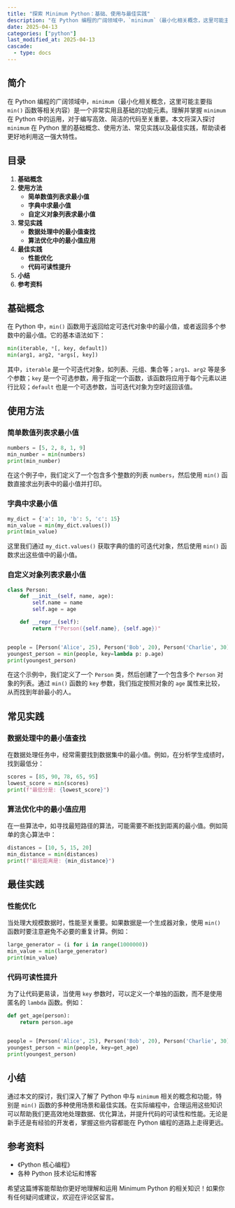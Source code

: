 ```yaml
---
title: "探索 Minimum Python：基础、使用与最佳实践"
description: "在 Python 编程的广阔领域中，`minimum`（最小化相关概念，这里可能主要指 `min()` 函数等相关内容）是一个非常实用且基础的功能元素。理解并掌握 `minimum` 在 Python 中的运用，对于编写高效、简洁的代码至关重要。本文将深入探讨 `minimum` 在 Python 里的基础概念、使用方法、常见实践以及最佳实践，帮助读者更好地利用这一强大特性。"
date: 2025-04-13
categories: ["python"]
last_modified_at: 2025-04-13
cascade:
  - type: docs
---
```



## 简介
在 Python 编程的广阔领域中，`minimum`（最小化相关概念，这里可能主要指 `min()` 函数等相关内容）是一个非常实用且基础的功能元素。理解并掌握 `minimum` 在 Python 中的运用，对于编写高效、简洁的代码至关重要。本文将深入探讨 `minimum` 在 Python 里的基础概念、使用方法、常见实践以及最佳实践，帮助读者更好地利用这一强大特性。

<!-- more -->
## 目录
1. **基础概念**
2. **使用方法**
    - **简单数值列表求最小值**
    - **字典中求最小值**
    - **自定义对象列表求最小值**
3. **常见实践**
    - **数据处理中的最小值查找**
    - **算法优化中的最小值应用**
4. **最佳实践**
    - **性能优化**
    - **代码可读性提升**
5. **小结**
6. **参考资料**

## 基础概念
在 Python 中，`min()` 函数用于返回给定可迭代对象中的最小值，或者返回多个参数中的最小值。它的基本语法如下：

```python
min(iterable, *[, key, default])
min(arg1, arg2, *args[, key])
```

其中，`iterable` 是一个可迭代对象，如列表、元组、集合等；`arg1`、`arg2` 等是多个参数；`key` 是一个可选参数，用于指定一个函数，该函数将应用于每个元素以进行比较；`default` 也是一个可选参数，当可迭代对象为空时返回该值。

## 使用方法

### 简单数值列表求最小值
```python
numbers = [5, 2, 8, 1, 9]
min_number = min(numbers)
print(min_number)  
```
在这个例子中，我们定义了一个包含多个整数的列表 `numbers`，然后使用 `min()` 函数直接求出列表中的最小值并打印。

### 字典中求最小值
```python
my_dict = {'a': 10, 'b': 5, 'c': 15}
min_value = min(my_dict.values())
print(min_value)  
```
这里我们通过 `my_dict.values()` 获取字典的值的可迭代对象，然后使用 `min()` 函数求出这些值中的最小值。

### 自定义对象列表求最小值
```python
class Person:
    def __init__(self, name, age):
        self.name = name
        self.age = age

    def __repr__(self):
        return f"Person({self.name}, {self.age})"


people = [Person('Alice', 25), Person('Bob', 20), Person('Charlie', 30)]
youngest_person = min(people, key=lambda p: p.age)
print(youngest_person)  
```
在这个示例中，我们定义了一个 `Person` 类，然后创建了一个包含多个 `Person` 对象的列表。通过 `min()` 函数的 `key` 参数，我们指定按照对象的 `age` 属性来比较，从而找到年龄最小的人。

## 常见实践

### 数据处理中的最小值查找
在数据处理任务中，经常需要找到数据集中的最小值。例如，在分析学生成绩时，找到最低分：

```python
scores = [85, 90, 78, 65, 95]
lowest_score = min(scores)
print(f"最低分是: {lowest_score}")  
```

### 算法优化中的最小值应用
在一些算法中，如寻找最短路径的算法，可能需要不断找到距离的最小值。例如简单的贪心算法中：

```python
distances = [10, 5, 15, 20]
min_distance = min(distances)
print(f"最短距离是: {min_distance}")  
```

## 最佳实践

### 性能优化
当处理大规模数据时，性能至关重要。如果数据是一个生成器对象，使用 `min()` 函数时要注意避免不必要的重复计算。例如：

```python
large_generator = (i for i in range(1000000))
min_value = min(large_generator)
print(min_value)  
```

### 代码可读性提升
为了让代码更易读，当使用 `key` 参数时，可以定义一个单独的函数，而不是使用匿名的 `lambda` 函数。例如：

```python
def get_age(person):
    return person.age


people = [Person('Alice', 25), Person('Bob', 20), Person('Charlie', 30)]
youngest_person = min(people, key=get_age)
print(youngest_person)  
```

## 小结
通过本文的探讨，我们深入了解了 Python 中与 `minimum` 相关的概念和功能，特别是 `min()` 函数的多种使用场景和最佳实践。在实际编程中，合理运用这些知识可以帮助我们更高效地处理数据、优化算法，并提升代码的可读性和性能。无论是新手还是有经验的开发者，掌握这些内容都能在 Python 编程的道路上走得更远。

## 参考资料
- 《Python 核心编程》
- 各种 Python 技术论坛和博客

希望这篇博客能帮助你更好地理解和运用 Minimum Python 的相关知识！如果你有任何疑问或建议，欢迎在评论区留言。  